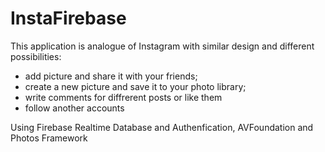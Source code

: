 # InstaFirebase

This application is analogue of Instagram with similar design and different possibilities:
- add picture and share it with your friends;
- create a new picture and save it to your photo library;
- write comments for diffrerent posts or like them
- follow another accounts

Using Firebase Realtime Database and Authenfication, AVFoundation and Photos Framework
